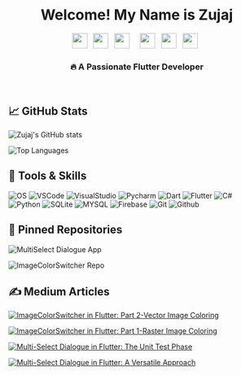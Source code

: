 <div align="center">
   <h1>Welcome! My Name is Zujaj</a>
   </h1>
</div>
<p align="center">
  &nbsp;
  <a href="https://www.upwork.com/freelancers/~01025e3358c45e7bf1?s=996364627857502209"><img height="30" src="https://img.shields.io/badge/-UPWORK-73bb44?style=for-the-badge&logo=upwork&logoColor=white"></a>&nbsp;&nbsp;
  <a href="https://github.com/Zujaj/zujaj"><img height="30" src="https://img.shields.io/badge/-GITHUB-333?style=for-the-badge&logo=github&logoColor=white"></a>&nbsp;&nbsp;
    <a href="https://medium.com/@zujaj"><img height="30" src=https://img.shields.io/badge/Medium-12100E?style=for-the-badge&logo=medium&logoColor=white"></a>&nbsp;&nbsp;
   &nbsp;
       <a href="https://stackoverflow.com/users/4517075/zujaj-misbah-khan"><img height="30" src=https://img.shields.io/badge/Stack_Overflow-FE7A16?style=for-the-badge&logo=stack-overflow&logoColor=white"></a>&nbsp;&nbsp;
       <a href="https://www.linkedin.com/in/zujaj-misbah-khan-4a43011bb/"><img height="30" src="https://img.shields.io/badge/-LINKEDIN-0077B5?style=for-the-badge&logo=linkedin&logoColor=white"></a>
   &nbsp;
       <a href="https://stackoverflow.com/users/4517075/zujaj-misbah-khan"><img height="30" src=https://img.shields.io/badge/dev.to-0A0A0A?style=for-the-badge&logo=dev.to&logoColor=white"></a>&nbsp;&nbsp;    
   &nbsp;
</p>
<div align="center">
<h3>🔥 A Passionate Flutter Developer</h3>
</div>
<br />
<div align="left">
   <h2>📈 GitHub Stats</a>
   </h2>
</div>

![Zujaj's GitHub stats](https://github-readme-stats.vercel.app/api?username=zujaj&show_icons=true&theme=light)

![Top Languages](https://github-readme-stats.vercel.app/api/top-langs/?username=zujaj&&show_icons=true&count_private=true&theme=light)
<div align="left">
   <h2>🧰 Tools & Skills</h2>
</div>

![OS](https://img.shields.io/badge/OS-Windows-informational?style=flat&logoColor=white&color=2bbc8a&logo=windows)
![VSCode](https://img.shields.io/badge/IDE-Visual_Studio_Code-informational?style=flat&logoColor=white&color=2bbc8a&logo=visual-studio-code)
![VisualStudio](https://img.shields.io/badge/IDE-Visual_Studio-informational?style=flat&logoColor=white&color=2bbc8a&logo=visual-studio)
![Pycharm](https://img.shields.io/badge/IDE-PyCharm-informational?style=flat&logoColor=white&color=2bbc8a&logo=pycharm)
![Dart](https://img.shields.io/badge/Code-Dart-informational?style=flat&logoColor=white&color=2bbc8a&logo=dart)
![Flutter](https://img.shields.io/badge/Code-Flutter-informational?style=flat&logoColor=white&color=2bbc8a&logo=flutter)
![C#](https://img.shields.io/badge/Code-C%23-blue?style=flat&logoColor=white&color=2bbc8a&logo=c-sharp)
![Python](https://img.shields.io/badge/Code-Python-informational?style=flat&logoColor=white&color=2bbc8a&logo=python)
![SQLite](https://img.shields.io/badge/Database-SQLite-informational?style=flat&logoColor=white&color=2bbc8a&logo=sqlite)
![MYSQL](https://img.shields.io/badge/Database-MySQL-informational?style=flat&logoColor=white&color=2bbc8a&logo=mysql)
![Firebase](https://img.shields.io/badge/BaaS-Firebase-informational?style=flat&logoColor=white&color=2bbc8a&logo=firebase) 
![Git](https://img.shields.io/badge/DevOps-Git-informational?style=flat&logoColor=white&color=2bbc8a&logo=git)
![Github](https://img.shields.io/badge/DevOps-GitHub-informational?style=flat&logoColor=white&color=2bbc8a&logo=github)

<div align="left">
   <h2>📌 Pinned Repositories</h2>
</div>

![MultiSelect Dialogue App](https://github-readme-stats.vercel.app/api/pin/?username=zujaj&repo=multiple_selection_dialogue_app&description)

![ImageColorSwitcher Repo](https://github-readme-stats.vercel.app/api/pin/?username=zujaj&repo=image_color_switcher&description)

<div align="left">
   <h2>✍️ Medium Articles</h2>
</div>

<a href="https://github-readme-medium-recent-article.vercel.app/medium/@zujaj/0"><img src="https://github-readme-medium-recent-article.vercel.app/medium/@zujaj/0" alt="ImageColorSwitcher in Flutter: Part 2-Vector Image Coloring"> 

<a target="_blank" href="https://github-readme-medium-recent-article.vercel.app/medium/@zujaj/1"><img src="https://github-readme-medium-recent-article.vercel.app/medium/@zujaj/1" alt="ImageColorSwitcher in Flutter: Part 1-Raster Image Coloring">

<a target="_blank" href="https://github-readme-medium-recent-article.vercel.app/medium/@zujaj/2"><img src="https://github-readme-medium-recent-article.vercel.app/medium/@zujaj/2" alt="Multi-Select Dialogue in Flutter: The Unit Test Phase">

<a target="_blank" href="https://github-readme-medium-recent-article.vercel.app/medium/@zujaj/3"><img src="https://github-readme-medium-recent-article.vercel.app/medium/@zujaj/3" alt="Multi-Select Dialogue in Flutter: A Versatile Approach">